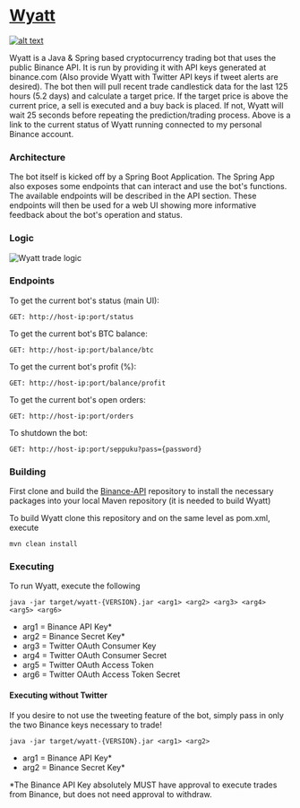 [1.1]: http://i.imgur.com/tXSoThF.png (twitter icon with padding)
[1]: https://twitter.com/WestworldWyatt
# [Wyatt](https://mtheory7.com)
[![alt text][1.1]][1]

Wyatt is a Java & Spring based cryptocurrency trading bot that uses the public Binance API. It is run by providing it with API keys generated at binance.com (Also provide Wyatt with Twitter API keys if tweet alerts are desired). The bot then will pull recent trade candlestick data for the last 125 hours (5.2 days) and calculate a target price. If the target price is above the current price, a sell is executed and a buy back is placed. If not, Wyatt will wait 25 seconds before repeating the prediction/trading process. Above is a link to the current status of Wyatt running connected to my personal Binance account.
### Architecture
The bot itself is kicked off by a Spring Boot Application. The Spring App also exposes some endpoints that can interact and use the bot's functions. The available endpoints will be described in the API section. These endpoints will then be used for a web UI showing more informative feedback about the bot's operation and status. 
### Logic
![Wyatt trade logic](https://github.com/mtheory7/wyatt/blob/master/src/main/resources/Wyatt_trade_logic.jpg)
### Endpoints
To get the current bot's status (main UI):
```$xslt
GET: http://host-ip:port/status
```
To get the current bot's BTC balance:
```$xslt
GET: http://host-ip:port/balance/btc
```
To get the current bot's profit (%):
```$xslt
GET: http://host-ip:port/balance/profit
```
To get the current bot's open orders:
```$xslt
GET: http://host-ip:port/orders
```
To shutdown the bot:
```$xslt
GET: http://host-ip:port/seppuku?pass={password}
```
### Building
First clone and build the [Binance-API](https://github.com/binance-exchange/binance-java-api) repository to install the necessary packages into your local Maven repository (it is needed to build Wyatt)
  
To build Wyatt clone this repository and on the same level as pom.xml, execute 
```$xslt
mvn clean install
```
### Executing
To run Wyatt, execute the following
```$xslt
java -jar target/wyatt-{VERSION}.jar <arg1> <arg2> <arg3> <arg4> <arg5> <arg6>
```
 * arg1 = Binance API Key*
 * arg2 = Binance Secret Key*
 * arg3 = Twitter OAuth Consumer Key
 * arg4 = Twitter OAuth Consumer Secret
 * arg5 = Twitter OAuth Access Token
 * arg6 = Twitter OAuth Access Token Secret

#### Executing without Twitter
If you desire to not use the tweeting feature of the bot, simply pass in only the two Binance keys necessary to trade!
```$xslt
java -jar target/wyatt-{VERSION}.jar <arg1> <arg2>
```
 * arg1 = Binance API Key*
 * arg2 = Binance Secret Key*
 
 *The Binance API Key absolutely MUST have approval to execute trades from Binance, but does not need approval to withdraw.